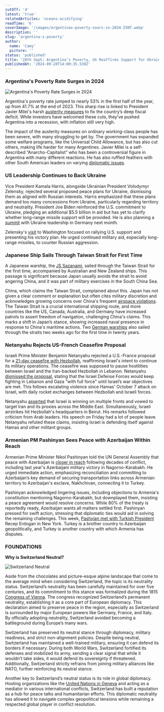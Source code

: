 ```yaml
---
cutOff: '4'
latest: 'true'
relatedArticles: 'oceans-acidifying'
readTime: '6'
coverImage: '/images/argentinas-poverty-soars-in-2024-I5NT.webp'
description: ''
slug: 'argentina-s-poverty'
author:
  name: 'Camy'
  picture: ''
status: 'published'
title: '28th Sept: Argentina’s Poverty, US Reaffirms Support for Ukraine, Japan’s Naval Shift'
publishedAt: '2024-09-28T14:00:35.538Z'
---
```


### Argentina's Poverty Rate Surges in 2024

![Argentina's Poverty Rate Surges in 2024](/images/argentinas-poverty-soars-in-2024-Y3MT.webp)

Argentina's poverty rate jumped to nearly 53% in the first half of the year, up from 41.7% at the end of 2023. This sharp rise is linked to President Javier Milei's harsh [austerity measures](https://www.theguardian.com/world/article/2024/jun/13/argentina-violence-protests-president-milei-buenos-aires-austerity-economy-measures) to fix the country’s deep fiscal deficit. While investors have welcomed these cuts, they’ve pushed Argentina into a recession, with inflation still very high.

The impact of the austerity measures on ordinary working-class people has been severe, with many struggling to get by. The government has expanded some welfare programs, like the Universal Child Allowance, but has also cut others, making life harder for many Argentines. Javier Milei is a self-described “Anarcho-Capitalist” who has been a controversial figure in Argentina with many different reactions. He has also ruffled feathers with other South American leaders on varying [diplomatic issues](https://www.theguardian.com/world/article/2024/jul/02/javier-milei-argentina-brazil-bolivia).

### US Leadership Continues to Back Ukraine

Vice President Kamala Harris, alongside Ukrainian President Volodymyr Zelensky, rejected several proposed peace plans for Ukraine, dismissing them as aligned with Russian interests. Harris emphasized that these plans demand too many concessions from Ukraine, particularly regarding territory and neutrality. President Joe Biden reinforced the U.S. commitment to Ukraine, pledging an additional $5.5 billion in aid but has yet to clarify whether long-range missile support will be provided. He is also planning a [summit](https://www.dw.com/en/ukraine-biden-calls-germany-meeting-of-kyiv-allies/a-70331606) with Ukraine leadership in Germany next month.

Zelensky's [visit](https://www.bbc.com/news/articles/c5y30244467o) to Washington focused on rallying U.S. support and presenting his victory plan. He urged continued military aid, especially long-range missiles, to counter Russian aggression.

### Japanese Ship Sails Through Taiwan Strait for First Time

A Japanese warship, the [JS Sazanami](https://www.bbc.com/news/articles/cm28yd04xxno), sailed through the Taiwan Strait for the first time, accompanied by Australian and New Zealand ships. This passage is significant because Japan usually avoids the strait to avoid angering China, and it was part of military exercises in the South China Sea.

China, which claims the Taiwan Strait, complained about this. Japan has not given a clear comment or explanation but often cites military discretion and acknowledges growing concerns over China's frequent [airspace violations](https://www.bbc.com/news/articles/cr40dpz1rkwo). The Taiwan Strait is a crucial international shipping route, and more countries like the US, Canada, Australia, and Germany have increased patrols to assert freedom of navigation, challenging China's claims. This marks a shift in Japan’s stance, showing increased naval presence in response to China's maritime actions. Two [German warships](https://apnews.com/article/germany-china-taiwan-strait-warship-0bc53be4d6dc363c5ef21eedfc721206) also sailed through the straits two weeks ago for the first time in twenty years.

### Netanyahu Rejects US-French Ceasefire Proposal

Israeli Prime Minister Benjamin Netanyahu rejected a U.S.-France proposal for a [21-day ceasefire with Hezbollah](https://www.presidentialsummary.com/archives/oceans-acidifying), reaffirming Israel's intent to continue its military operations. The ceasefire was supposed to pause hostilities between Israel and the Iran-backed Hezbollah in Lebanon. Netanyahu [dismissed the proposal](https://x.com/netanyahu/status/1839227205022257224), stating that the Israel Defense Forces would keep fighting in Lebanon and Gaza "with full force" until Israel’s war objectives are met. This follows escalating violence since Hamas' October 7 attack on Israel, with daily rocket exchanges between Hezbollah and Israeli forces.

Netanyahu [asserted](https://www.npr.org/2024/09/27/nx-s1-5131429/israel-netanyahu-un-speech-lebanon-gaza-iran) that Israel is winning on multiple fronts and vowed to target Iran and its proxies across the Middle East. Simultaneously, Israeli airstrikes hit Hezbollah's headquarters in Beirut. His remarks followed criticism from Arab leaders. His speech on Friday had a lot of people leave. Netanyahu refuted these claims, insisting Israel is defending itself against Hamas and other militant groups.

### Armenian PM Pashinyan Sees Peace with Azerbaijan Within Reach

Armenian Prime Minister Nikol Pashinyan told the UN General Assembly that peace with Azerbaijan is [closer in reach](https://www.france24.com/en/asia-pacific/20240927-peace-with-azerbaijan-within-reach-says-armenian-pm) following decades of conflict, including last year's Azerbaijani military victory in Nagorno-Karabakh. He urged immediate action, emphasizing reconciliation and committing to Azerbaijan’s key demand of securing transportation links across Armenian territory to Azerbaijan's exclave, Nakhchivan, connecting it to Turkey.

Pashinyan acknowledged lingering issues, including objections to Armenia's constitution mentioning Nagorno-Karabakh, but downplayed them, insisting a peace agreement would resolve concerns. While 80% of the treaty is reportedly ready, Azerbaijan wants all matters settled first. Pashinyan pressed for swift action, stressing that diplomatic ties would aid in solving the remaining challenges. This week, [Pashyian met with Turkish President](https://armenpress.am/en/article/1200664) Recep Erdogan in New York. Turkey is a brother country to Azerbaijan geopolitically, and Turkey is another country with which Armenia has disputes.

### FOUNDATIONS

**Why is Switzerland Neutral?**

![Switzerland Neutral](/images/how-did-switzerland-manage-their-neutrality-in-europe--k2Nj.webp)

Aside from the chocolates and picture-esque alpine landscape that come to the average mind when considering Switzerland, the topic is its neutrality status. Switzerland’s neutrality has been carefully maintained for over five centuries, and its commitment to this stance was formalized during the 1815 [Congress of Vienna](https://www.britannica.com/event/Congress-of-Vienna). The congress recognized Switzerland’s permanent neutrality, establishing it as a core part of European diplomacy. This declaration aimed to preserve peace in the region, especially as Switzerland is surrounded by major European powers like Germany, France, and Italy. By officially adopting neutrality, Switzerland avoided becoming a battleground during Europe’s many wars​.

Switzerland has preserved its neutral stance through diplomacy, military readiness, and strict non-alignment policies. Despite being neutral, Switzerland has maintained a well-trained military, ensuring it can defend its borders if necessary. During both World Wars, Switzerland fortified its defenses and mobilized its army, sending a clear signal that while it wouldn’t take sides, it would defend its sovereignty if threatened. Additionally, Switzerland strictly refrains from joining military alliances like NATO, further reinforcing its neutral stance​.

Another key to Switzerland’s neutral status is its role in global diplomacy. Hosting organizations like the [United Nations in Geneva](https://www.ungeneva.org/en/about/who-we-are) and acting as a mediator in various international conflicts, Switzerland has built a reputation as a hub for peace talks and humanitarian efforts. This diplomatic neutrality has allowed it to navigate complex geopolitical tensions while remaining a respected global player in conflict resolution.